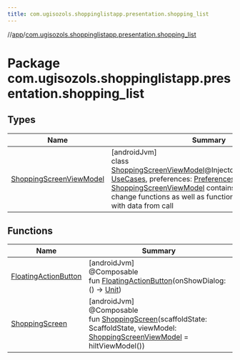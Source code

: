 ```yaml
---
title: com.ugisozols.shoppinglistapp.presentation.shopping_list
---
```

//[app](../../index.html)/[com.ugisozols.shoppinglistapp.presentation.shopping_list](index.html)



# Package com.ugisozols.shoppinglistapp.presentation.shopping_list



## Types


| Name | Summary |
|---|---|
| [ShoppingScreenViewModel](-shopping-screen-view-model/index.html) | [androidJvm]<br>class [ShoppingScreenViewModel](-shopping-screen-view-model/index.html)@Injectconstructor(useCases: [UseCases](../com.ugisozols.shoppinglistapp.domain.use_cases/-use-cases/index.html), preferences: [Preferences](../com.ugisozols.shoppinglistapp.domain.preferences/-preferences/index.html)) : [ViewModel](https://developer.android.com/reference/kotlin/androidx/lifecycle/ViewModel.html)<br>[ShoppingScreenViewModel](-shopping-screen-view-model/index.html) contains states and state change functions as well as functions that manipulates with data from call |


## Functions


| Name | Summary |
|---|---|
| [FloatingActionButton](-floating-action-button.html) | [androidJvm]<br>@Composable<br>fun [FloatingActionButton](-floating-action-button.html)(onShowDialog: () -&gt; [Unit](https://kotlinlang.org/api/latest/jvm/stdlib/kotlin/-unit/index.html)) |
| [ShoppingScreen](-shopping-screen.html) | [androidJvm]<br>@Composable<br>fun [ShoppingScreen](-shopping-screen.html)(scaffoldState: ScaffoldState, viewModel: [ShoppingScreenViewModel](-shopping-screen-view-model/index.html) = hiltViewModel()) |

